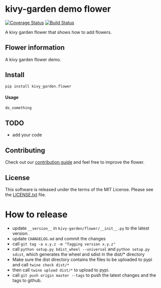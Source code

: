 kivy-garden demo flower
========================

[![Coverage Status](https://coveralls.io/repos/github/kivy-garden/flower/badge.svg?branch=master)](https://coveralls.io/github/kivy-garden/flower?branch=master)
[![Build Status](https://travis-ci.org/kivy-garden/flower.svg?branch=master)](https://travis-ci.org/kivy-garden/flower)

A kivy garden flower that shows how to add flowers.

Flower information
-------------------

A kivy garden flower demo.

Install
---------

```sh
pip install kivy_garden.flower
```

#### Usage

```py
do_something
```

TODO
-------

* add your code

Contributing
--------------

Check out our [contribution guide](CONTRIBUTING.md) and feel free to improve the flower.

License
---------

This software is released under the terms of the MIT License.
Please see the [LICENSE.txt](LICENSE.txt) file.

How to release
===============

* update `__version__` in `kivy-garden/flower/__init__.py` to the latest version.
* update `CHANGELOG.md` and commit the changes
* call `git tag -a x.y.z -m "Tagging version x.y.z"`
* call `python setup.py bdist_wheel --universal` and `python setup.py sdist`, which generates the wheel and sdist in the dist/* directory
* Make sure the dist directory contains the files to be uploaded to pypi and call `twine check dist/*`
* then call `twine upload dist/*` to upload to pypi.
* call `git push origin master --tags` to push the latest changes and the tags to github.
